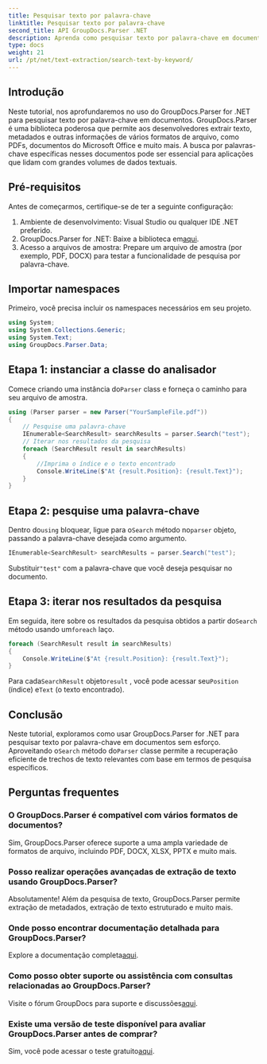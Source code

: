 ```yaml
---
title: Pesquisar texto por palavra-chave
linktitle: Pesquisar texto por palavra-chave
second_title: API GroupDocs.Parser .NET
description: Aprenda como pesquisar texto por palavra-chave em documentos usando GroupDocs.Parser for .NET. Extraia conteúdo relevante com eficiência e facilidade.
type: docs
weight: 21
url: /pt/net/text-extraction/search-text-by-keyword/
---
```

## Introdução
Neste tutorial, nos aprofundaremos no uso do GroupDocs.Parser for .NET para pesquisar texto por palavra-chave em documentos. GroupDocs.Parser é uma biblioteca poderosa que permite aos desenvolvedores extrair texto, metadados e outras informações de vários formatos de arquivo, como PDFs, documentos do Microsoft Office e muito mais. A busca por palavras-chave específicas nesses documentos pode ser essencial para aplicações que lidam com grandes volumes de dados textuais.
## Pré-requisitos
Antes de começarmos, certifique-se de ter a seguinte configuração:
1. Ambiente de desenvolvimento: Visual Studio ou qualquer IDE .NET preferido.
2.  GroupDocs.Parser for .NET: Baixe a biblioteca em[aqui](https://releases.groupdocs.com/parser/net/).
3. Acesso a arquivos de amostra: Prepare um arquivo de amostra (por exemplo, PDF, DOCX) para testar a funcionalidade de pesquisa por palavra-chave.

## Importar namespaces
Primeiro, você precisa incluir os namespaces necessários em seu projeto.
```csharp
using System;
using System.Collections.Generic;
using System.Text;
using GroupDocs.Parser.Data;
```
## Etapa 1: instanciar a classe do analisador
 Comece criando uma instância do`Parser` class e forneça o caminho para seu arquivo de amostra.
```csharp
using (Parser parser = new Parser("YourSampleFile.pdf"))
{
    // Pesquise uma palavra-chave
    IEnumerable<SearchResult> searchResults = parser.Search("test");
    // Iterar nos resultados da pesquisa
    foreach (SearchResult result in searchResults)
    {
        //Imprima o índice e o texto encontrado
        Console.WriteLine($"At {result.Position}: {result.Text}");
    }
}
```
## Etapa 2: pesquise uma palavra-chave
 Dentro do`using` bloquear, ligue para o`Search` método no`parser` objeto, passando a palavra-chave desejada como argumento.
```csharp
IEnumerable<SearchResult> searchResults = parser.Search("test");
```
 Substituir`"test"` com a palavra-chave que você deseja pesquisar no documento.
## Etapa 3: iterar nos resultados da pesquisa
 Em seguida, itere sobre os resultados da pesquisa obtidos a partir do`Search` método usando um`foreach` laço.
```csharp
foreach (SearchResult result in searchResults)
{
    Console.WriteLine($"At {result.Position}: {result.Text}");
}
```
 Para cada`SearchResult` objeto`result` , você pode acessar seu`Position` (índice) e`Text` (o texto encontrado).

## Conclusão
 Neste tutorial, exploramos como usar GroupDocs.Parser for .NET para pesquisar texto por palavra-chave em documentos sem esforço. Aproveitando o`Search` método do`Parser` classe permite a recuperação eficiente de trechos de texto relevantes com base em termos de pesquisa específicos.

## Perguntas frequentes
### O GroupDocs.Parser é compatível com vários formatos de documentos?
Sim, GroupDocs.Parser oferece suporte a uma ampla variedade de formatos de arquivo, incluindo PDF, DOCX, XLSX, PPTX e muito mais.
### Posso realizar operações avançadas de extração de texto usando GroupDocs.Parser?
Absolutamente! Além da pesquisa de texto, GroupDocs.Parser permite extração de metadados, extração de texto estruturado e muito mais.
### Onde posso encontrar documentação detalhada para GroupDocs.Parser?
Explore a documentação completa[aqui](https://reference.groupdocs.com/parser/net/).
### Como posso obter suporte ou assistência com consultas relacionadas ao GroupDocs.Parser?
 Visite o fórum GroupDocs para suporte e discussões[aqui](https://forum.groupdocs.com/c/parser/17).
### Existe uma versão de teste disponível para avaliar GroupDocs.Parser antes de comprar?
 Sim, você pode acessar o teste gratuito[aqui](https://releases.groupdocs.com/).